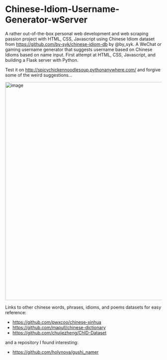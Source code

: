 # Chinese-Idiom-Username-Generator-wServer
A rather out-of-the-box personal web development and web scraping passion project with HTML, CSS, Javascript using Chinese Idiom dataset from https://github.com/by-syk/chinese-idiom-db by @by_syk. A WeChat or gaming username generator that suggests username based on Chinese Idioms based on name input. 
First attempt at HTML, CSS, Javascript, and building a Flask server with Python.

Test it on http://spicychickennoodlesoup.pythonanywhere.com/ and forgive some of the weird suggestions...

<img width="700" alt="image" src="https://user-images.githubusercontent.com/85361959/226549108-b6ad2df8-4dc6-4bc3-bea2-b427de0717e7.png">

Links to other chinese words, phrases, idioms, and poems datasets for easy reference:
- https://github.com/pwxcoo/chinese-xinhua
- https://github.com/mapull/chinese-dictionary
- https://github.com/chujiezheng/ChID-Dataset

and a repository I found interesting:
- https://github.com/holynova/gushi_namer
